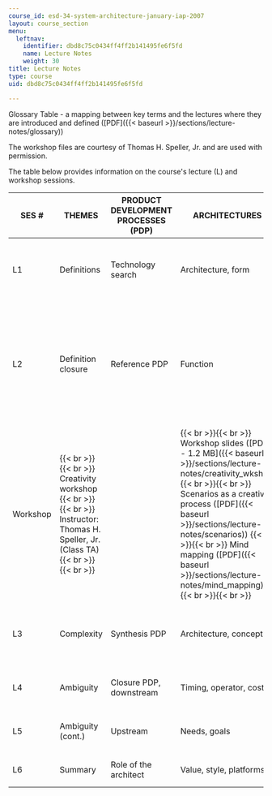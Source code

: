 ```yaml
---
course_id: esd-34-system-architecture-january-iap-2007
layout: course_section
menu:
  leftnav:
    identifier: dbd8c75c0434ff4ff2b141495fe6f5fd
    name: Lecture Notes
    weight: 30
title: Lecture Notes
type: course
uid: dbd8c75c0434ff4ff2b141495fe6f5fd

---
```


Glossary Table - a mapping between key terms and the lectures where they are introduced and defined ([PDF]({{< baseurl >}}/sections/lecture-notes/glossary))

The workshop files are courtesy of Thomas H. Speller, Jr. and are used with permission.

The table below provides information on the course's lecture (L) and workshop sessions.

| SES # | THEMES | PRODUCT DEVELOPMENT PROCESSES (PDP) | ARCHITECTURES | EXAMPLES | LECTURE NOTES |
| --- | --- | --- | --- | --- | --- |
| L1 | Definitions | Technology search | Architecture, form | House, bridge, camera, instruction, SW, amp, whistle | ([PDF - 2.9 MB]({{< baseurl >}}/sections/lecture-notes/lec1)) |
| L2 | Definition closure | Reference PDP | Function | Whistle, SW Op amp |  {{< br >}}{{< br >}} ([PDF - 1.4 MB]({{< baseurl >}}/sections/lecture-notes/lec2)) {{< br >}}{{< br >}} Tutorial on object process modeling ([PDF]({{< baseurl >}}/sections/lecture-notes/lec2_opm)) {{< br >}}{{< br >}}  |
| Workshop |  {{< br >}}{{< br >}} Creativity workshop {{< br >}}{{< br >}} Instructor: Thomas H. Speller, Jr. (Class TA) {{< br >}}{{< br >}}  | &nbsp; |  {{< br >}}{{< br >}} Workshop slides ([PDF - 1.2 MB]({{< baseurl >}}/sections/lecture-notes/creativity_wkshp)) {{< br >}}{{< br >}} Scenarios as a creative process ([PDF]({{< baseurl >}}/sections/lecture-notes/scenarios)) {{< br >}}{{< br >}} Mind mapping ([PDF]({{< baseurl >}}/sections/lecture-notes/mind_mapping)) {{< br >}}{{< br >}}  |
| L3 | Complexity | Synthesis PDP | Architecture, concept | Whistle, SW, skateboard, services, network, refrigerator | ([PDF - 1.2 MB]({{< baseurl >}}/sections/lecture-notes/lec3)) |
| L4 | Ambiguity | Closure PDP, downstream | Timing, operator, cost | Skateboard, services, network, refrigerator | ([PDF]({{< baseurl >}}/sections/lecture-notes/lec4)) |
| L5 | Ambiguity (cont.) | Upstream | Needs, goals | Skateboard, services, network, refrigerator | ([PDF]({{< baseurl >}}/sections/lecture-notes/lec5)) |
| L6 | Summary | Role of the architect | Value, style, platforms | SDM | ([PDF]({{< baseurl >}}/sections/lecture-notes/lec6))